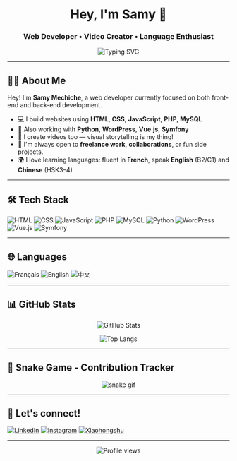 <h1 align="center">Hey, I'm Samy 👋</h1>
<h3 align="center">Web Developer • Video Creator • Language Enthusiast</h3>

<p align="center">
  <img src="https://readme-typing-svg.demolab.com?font=Fira+Code&pause=1000&center=true&vCenter=true&width=435&lines=Passionate+Full-Stack+Web+Dev;Creative+Video+Editor;Always+Learning+%26+Building+Cool+Stuff" alt="Typing SVG" />
</p>

---

## 👨‍💻 About Me

Hey! I'm **Samy Mechiche**, a web developer currently focused on both front-end and back-end development.

- 💻 I build websites using **HTML**, **CSS**, **JavaScript**, **PHP**, **MySQL**
- 🔧 Also working with **Python**, **WordPress**, **Vue.js**, **Symfony**
- 📸 I create videos too — visual storytelling is my thing!
- 🧠 I'm always open to **freelance work**, **collaborations**, or fun side projects.
- 🌍 I love learning languages: fluent in **French**, speak **English** (B2/C1) and **Chinese** (HSK3–4)

---

## 🛠 Tech Stack

![HTML](https://img.shields.io/badge/HTML-E34F26?style=for-the-badge&logo=html5&logoColor=white)
![CSS](https://img.shields.io/badge/CSS-1572B6?style=for-the-badge&logo=css3&logoColor=white)
![JavaScript](https://img.shields.io/badge/JavaScript-F7DF1E?style=for-the-badge&logo=javascript&logoColor=black)
![PHP](https://img.shields.io/badge/PHP-777BB4?style=for-the-badge&logo=php&logoColor=white)
![MySQL](https://img.shields.io/badge/MySQL-005C84?style=for-the-badge&logo=mysql&logoColor=white)
![Python](https://img.shields.io/badge/Python-3776AB?style=for-the-badge&logo=python&logoColor=white)
![WordPress](https://img.shields.io/badge/WordPress-21759B?style=for-the-badge&logo=wordpress&logoColor=white)
![Vue.js](https://img.shields.io/badge/Vue.js-35495E?style=for-the-badge&logo=vue.js&logoColor=4FC08D)
![Symfony](https://img.shields.io/badge/Symfony-000000?style=for-the-badge&logo=symfony&logoColor=white)

---

## 🌐 Languages

![Français](https://img.shields.io/badge/Français-native-blue?style=for-the-badge&logo=github)
![English](https://img.shields.io/badge/English-B2--C1-blue?style=for-the-badge&logo=github)
![中文](https://img.shields.io/badge/中文-HSK3--4-red?style=for-the-badge&logo=github)

---

## 📊 GitHub Stats

<p align="center">
  <img src="https://github-readme-stats.vercel.app/api?username=SamyMechiche&show_icons=true&theme=tokyonight" alt="GitHub Stats" />
</p>

<p align="center">
  <img src="https://github-readme-stats.vercel.app/api/top-langs/?username=SamyMechiche&layout=compact&theme=tokyonight&langs_count=6" alt="Top Langs" />
</p>

---

## 🐍 Snake Game - Contribution Tracker

<p align="center">
  <img src="https://raw.githubusercontent.com/SamyMechiche/samymechiche/output/dist/snake-image.svg" alt="snake gif" />
</p>



---

## 📱 Let's connect!

[![LinkedIn](https://img.shields.io/badge/LinkedIn-0077B5?style=flat&logo=linkedin&logoColor=white)](https://www.linkedin.com/in/samy-mechiche-3918a51ab)
[![Instagram](https://img.shields.io/badge/Instagram-E4405F?style=flat&logo=instagram&logoColor=white)](https://www.instagram.com/samy_vmch/)
[![Xiaohongshu](https://img.shields.io/badge/Xiaohongshu-DC143C?style=flat&logo=redbubble&logoColor=white)](https://www.xiaohongshu.com/user/profile/26542617444)

---

<p align="center">
  <img src="https://komarev.com/ghpvc/?username=SamyMechiche&label=Profile%20views&color=0e75b6&style=flat" alt="Profile views" />
</p>

